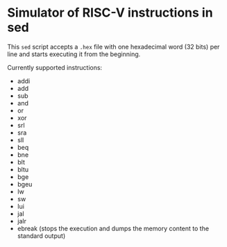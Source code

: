 # Simulator of RISC-V instructions in sed

This `sed` script accepts a `.hex` file with one hexadecimal word (32 bits) per line and starts executing it from the beginning.

Currently supported instructions: 
* addi
* add
* sub
* and
* or
* xor
* srl
* sra
* sll
* beq
* bne
* blt
* bltu
* bge
* bgeu
* lw
* sw
* lui
* jal
* jalr
* ebreak (stops the execution and dumps the memory content to the standard output)

